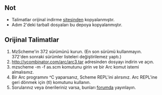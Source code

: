 ## Not

- Talimatlar orijinal indirme [sitesinden][arc-ins] kopyalanmıştır.
- Adım 2'deki tarball dosyaları bu depoya kopyalanmıştır.

## Orijinal Talimatlar

1. MzScheme'in 372 sürümünü kurun. (En son sürümü kullanmayın. 372'den sonraki sürümler listeleri değiştirilemez yaptı.)
2. http://ycombinator.com/arc/arc3.tar adresinden dosyayı indirin ve açın.
3. mzscheme -m -f as.scm komutunu girin ve bir Arc komut istemi almalısınız.
4. Bir Arc programını ^C yaparsanız, Scheme REPL'ini alırsınız. Arc REPL'ine geri dönmek için (tl) komutunu kullanın.
5. Sorularınız veya önerileriniz varsa, bunları [forumda][arc-forum] yayınlayın.

[arc-ins]: orijinal-indirme-sitesi
[arc-forum]: forum-linki

[arc-ins]: http://arclanguage.org/install
[arc-forum]: http://arclanguage.org/forum

